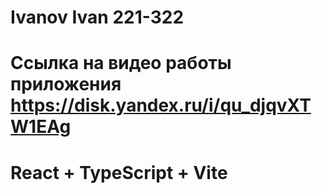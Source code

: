 # Ivanov Ivan 221-322
# Ссылка на видео работы приложения https://disk.yandex.ru/i/qu_djqvXTW1EAg
# React + TypeScript + Vite

